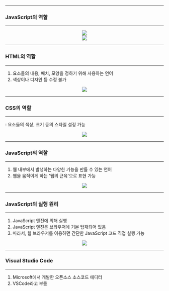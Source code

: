 -----
### JavaScript의 역할
-----
<div align="center">
<img src="https://github.com/user-attachments/assets/0d74e854-630e-4a28-868a-9a2bfab879be">
</div>

<div align="center">
<img src="https://github.com/user-attachments/assets/d1cb6170-b709-425d-9b1c-aa0e8ef0f660">
</div>

-----
### HTML의 역할
-----
1. 요소들의 내용, 배치, 모양을 정하기 위해 사용하는 언어
2. 색상이나 디자인 등 수정 불가
<div align="center">
<img src="https://github.com/user-attachments/assets/14150ee2-c27e-4592-b6a9-e1658c1dfb20">
</div>

-----
### CSS의 역할
-----
: 요소들의 색상, 크기 등의 스타일 설정 가능
<div align="center">
<img src="https://github.com/user-attachments/assets/3bb9f6e1-e91d-4d05-93d5-ddedc2158d49">
</div>

-----
### JavaScript의 역할
-----
1. 웹 내부에서 발생하는 다양한 기능을 만들 수 있는 언어
2. 웹을 움직이게 하는 '웹의 근육'으로 표현 가능
<div align="center">
<img src="https://github.com/user-attachments/assets/ad0fe3d6-2450-4fe2-bdcb-4563939f2cc6">
</div>

-----
### JavaScript의 실행 원리
-----
1. JavaScript 엔진에 의해 실행
2. JavaScript 엔진은 브라우저에 기본 탑재되어 있음
3. 따라서, 웹 브라우저를 이용하면 간단한 JavaScript 코드 직접 실행 가능
<div align="center">
<img src="https://github.com/user-attachments/assets/0e3be55d-9396-4316-b019-965f16a797f1">
</div>

-----
### Visual Studio Code
-----
1. Microsoft에서 개발한 오픈소스 소스코드 에디터
2. VSCode라고 부름

